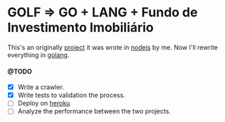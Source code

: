 GOLF => GO + LANG + Fundo de Investimento Imobiliário
==============

This's an originally [project](https://github.com/riquellopes/fii) it was wrote in [nodejs](https://nodejs.org/en/) by me. Now I'll rewrite everything in [golang](https://golang.org/).

#### @TODO

* [x] Write a crawler.
* [x] Write tests to validation the process.
* [ ] Deploy on [heroku](https://www.heroku.com/)
* [ ] Analyze the performance between the two projects.
